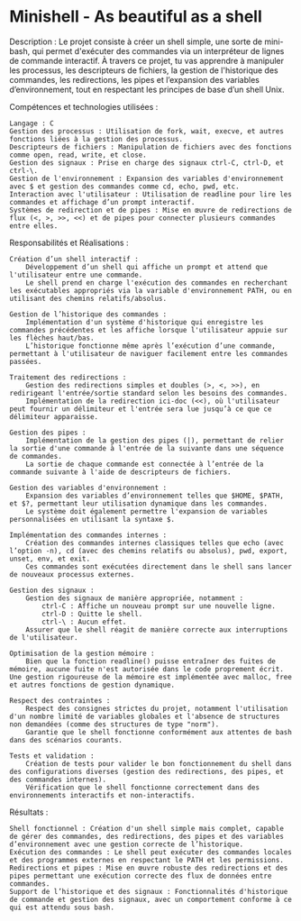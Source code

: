 # Minishell - As beautiful as a shell

Description : Le projet consiste à créer un shell simple, une sorte de mini-bash, qui permet d'exécuter des commandes via un interpréteur de lignes de commande interactif. À travers ce projet, tu vas apprendre à manipuler les processus, les descripteurs de fichiers, la gestion de l'historique des commandes, les redirections, les pipes et l’expansion des variables d’environnement, tout en respectant les principes de base d’un shell Unix.

Compétences et technologies utilisées :

    Langage : C
    Gestion des processus : Utilisation de fork, wait, execve, et autres fonctions liées à la gestion des processus.
    Descripteurs de fichiers : Manipulation de fichiers avec des fonctions comme open, read, write, et close.
    Gestion des signaux : Prise en charge des signaux ctrl-C, ctrl-D, et ctrl-\.
    Gestion de l'environnement : Expansion des variables d'environnement avec $ et gestion des commandes comme cd, echo, pwd, etc.
    Interaction avec l'utilisateur : Utilisation de readline pour lire les commandes et affichage d’un prompt interactif.
    Systèmes de redirection et de pipes : Mise en œuvre de redirections de flux (<, >, >>, <<) et de pipes pour connecter plusieurs commandes entre elles.

Responsabilités et Réalisations :

    Création d’un shell interactif :
        Développement d’un shell qui affiche un prompt et attend que l'utilisateur entre une commande.
        Le shell prend en charge l'exécution des commandes en recherchant les exécutables appropriés via la variable d'environnement PATH, ou en utilisant des chemins relatifs/absolus.

    Gestion de l’historique des commandes :
        Implémentation d'un système d'historique qui enregistre les commandes précédentes et les affiche lorsque l'utilisateur appuie sur les flèches haut/bas.
        L’historique fonctionne même après l’exécution d’une commande, permettant à l'utilisateur de naviguer facilement entre les commandes passées.

    Traitement des redirections :
        Gestion des redirections simples et doubles (>, <, >>), en redirigeant l'entrée/sortie standard selon les besoins des commandes.
        Implémentation de la redirection ici-doc (<<), où l'utilisateur peut fournir un délimiteur et l'entrée sera lue jusqu’à ce que ce délimiteur apparaisse.

    Gestion des pipes :
        Implémentation de la gestion des pipes (|), permettant de relier la sortie d'une commande à l'entrée de la suivante dans une séquence de commandes.
        La sortie de chaque commande est connectée à l’entrée de la commande suivante à l'aide de descripteurs de fichiers.

    Gestion des variables d'environnement :
        Expansion des variables d’environnement telles que $HOME, $PATH, et $?, permettant leur utilisation dynamique dans les commandes.
        Le système doit également permettre l'expansion de variables personnalisées en utilisant la syntaxe $.

    Implémentation des commandes internes :
        Création des commandes internes classiques telles que echo (avec l’option -n), cd (avec des chemins relatifs ou absolus), pwd, export, unset, env, et exit.
        Ces commandes sont exécutées directement dans le shell sans lancer de nouveaux processus externes.

    Gestion des signaux :
        Gestion des signaux de manière appropriée, notamment :
            ctrl-C : Affiche un nouveau prompt sur une nouvelle ligne.
            ctrl-D : Quitte le shell.
            ctrl-\ : Aucun effet.
        Assurer que le shell réagit de manière correcte aux interruptions de l'utilisateur.

    Optimisation de la gestion mémoire :
        Bien que la fonction readline() puisse entraîner des fuites de mémoire, aucune fuite n'est autorisée dans le code proprement écrit. Une gestion rigoureuse de la mémoire est implémentée avec malloc, free et autres fonctions de gestion dynamique.

    Respect des contraintes :
        Respect des consignes strictes du projet, notamment l'utilisation d'un nombre limité de variables globales et l'absence de structures non demandées (comme des structures de type "norm").
        Garantie que le shell fonctionne conformément aux attentes de bash dans des scénarios courants.

    Tests et validation :
        Création de tests pour valider le bon fonctionnement du shell dans des configurations diverses (gestion des redirections, des pipes, et des commandes internes).
        Vérification que le shell fonctionne correctement dans des environnements interactifs et non-interactifs.

Résultats :

    Shell fonctionnel : Création d'un shell simple mais complet, capable de gérer des commandes, des redirections, des pipes et des variables d’environnement avec une gestion correcte de l’historique.
    Exécution des commandes : Le shell peut exécuter des commandes locales et des programmes externes en respectant le PATH et les permissions.
    Redirections et pipes : Mise en œuvre robuste des redirections et des pipes permettant une exécution correcte des flux de données entre commandes.
    Support de l’historique et des signaux : Fonctionnalités d'historique de commande et gestion des signaux, avec un comportement conforme à ce qui est attendu sous bash.
